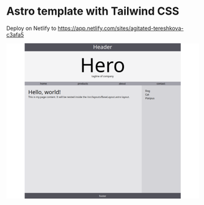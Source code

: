 # Astro template with Tailwind CSS

Deploy on Netlify to https://app.netlify.com/sites/agitated-tereshkova-c3afa5

![screenshot](./public/assets/screenshot.png)
